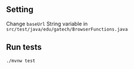 ## Setting

Change `baseUrl` String variable in
`src/test/java/edu/gatech/BrowserFunctions.java`

## Run tests

`./mvnw test`
